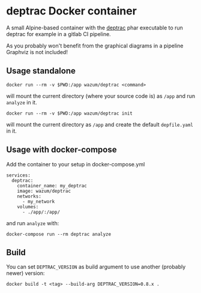 # deptrac Docker container

A small Alpine-based container with the [deptrac](https://github.com/sensiolabs-de/deptrac
) phar executable to run deptrac for example in a gitlab CI pipeline.

As you probably won't benefit from the graphical diagrams in a pipeline Graphviz is not included!

## Usage standalone

```
docker run --rm -v $PWD:/app wazum/deptrac <command>
```

will mount the current directory (where your source code is) as `/app` and run `analyze` in it.

```
docker run --rm -v $PWD:/app wazum/deptrac init
```

will mount the current directory as `/app` and create the default `depfile.yaml` in it.

## Usage with docker-compose

Add the container to your setup in docker-compose.yml
```
services:
  deptrac:
    container_name: my_deptrac
    image: wazum/deptrac
    networks:
      - my_network
    volumes:
      - ./app/:/app/
```

and run `analyze` with:

```
docker-compose run --rm deptrac analyze
```

## Build

You can set `DEPTRAC_VERSION` as build argument to use another (probably newer) version:

```
docker build -t <tag> --build-arg DEPTRAC_VERSION=0.8.x .
```

